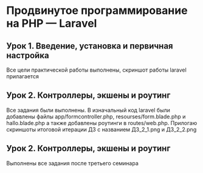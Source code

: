 # Продвинутое программирование на PHP — Laravel
## Урок 1. Введение, установка и первичная настройка
Все цели практической работы выполнены, скриншот работы laravel прилагается
## Урок 2. Контроллеры, экшены и роутинг
Все задания были выполнены. В изначальный код laravel были добавлены файлы app/formcontroller.php, resourses/form.blade.php и hallo.blade.php а также добавлены роутинги в routes/web.php. Прилогаю скриншоты итоговой итерации ДЗ с названием ДЗ_2_1.png и ДЗ_2_2.png
## Урок 2. Контроллеры, экшены и роутинг
Выполнены все задания после третьего семинара